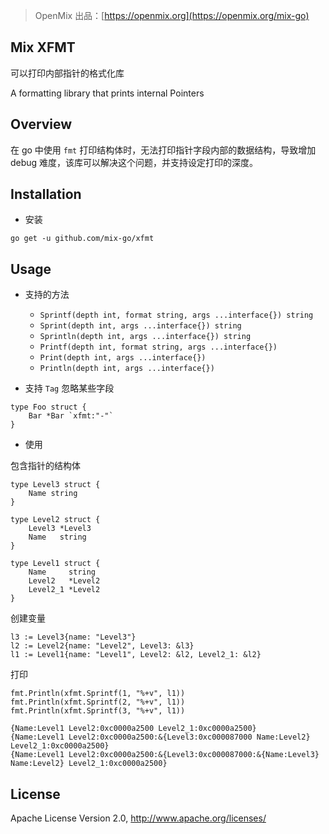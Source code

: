 > OpenMix 出品：[https://openmix.org](https://openmix.org/mix-go)

## Mix XFMT

可以打印内部指针的格式化库

A formatting library that prints internal Pointers

## Overview

在 go 中使用 `fmt` 打印结构体时，无法打印指针字段内部的数据结构，导致增加 debug 难度，该库可以解决这个问题，并支持设定打印的深度。

## Installation

- 安装

```
go get -u github.com/mix-go/xfmt
```

## Usage

- 支持的方法

  - `Sprintf(depth int, format string, args ...interface{}) string` 
  - `Sprint(depth int, args ...interface{}) string` 
  - `Sprintln(depth int, args ...interface{}) string` 
  - `Printf(depth int, format string, args ...interface{})` 
  - `Print(depth int, args ...interface{})` 
  - `Println(depth int, args ...interface{})` 

- 支持 `Tag` 忽略某些字段

```
type Foo struct {
    Bar *Bar `xfmt:"-"`
}
```

- 使用

包含指针的结构体

```
type Level3 struct {
    Name string
}

type Level2 struct {
    Level3 *Level3
    Name   string
}

type Level1 struct {
    Name     string
    Level2   *Level2
    Level2_1 *Level2
}
```

创建变量

```
l3 := Level3{name: "Level3"}
l2 := Level2{name: "Level2", Level3: &l3}
l1 := Level1{name: "Level1", Level2: &l2, Level2_1: &l2}
```

打印

```
fmt.Println(xfmt.Sprintf(1, "%+v", l1))
fmt.Println(xfmt.Sprintf(2, "%+v", l1))
fmt.Println(xfmt.Sprintf(3, "%+v", l1))
```

```
{Name:Level1 Level2:0xc0000a2500 Level2_1:0xc0000a2500}
{Name:Level1 Level2:0xc0000a2500:&{Level3:0xc000087000 Name:Level2} Level2_1:0xc0000a2500}
{Name:Level1 Level2:0xc0000a2500:&{Level3:0xc000087000:&{Name:Level3} Name:Level2} Level2_1:0xc0000a2500}
```

## License

Apache License Version 2.0, http://www.apache.org/licenses/
